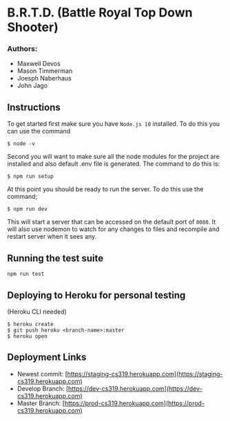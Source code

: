 # B.R.T.D. (Battle Royal Top Down Shooter)

### Authors:
 - Maxwell Devos
 - Mason Timmerman
 - Joesph Naberhaus
 - John Jago

## Instructions
To get started first make sure you have `Node.js 10` installed. To do this you can use the command
```
$ node -v
```
Second you will want to make sure all the node modules for the project are installed and also default .env file is generated. The command to do this is:
```
$ npm run setup
```
At this point you should be ready to run the server. To do this use the command;
```
$ npm run dev
```
This will start a server that can be accessed on the default port of `8080`. It will also use nodemon to watch for any changes to files and recompile and restart server when it sees any.

## Running the test suite

```
npm run test
```

## Deploying to Heroku for personal testing
(Heroku CLI needed)
```
$ heroku create
$ git push heroku <branch-name>:master
$ heroku open
```

## Deployment Links
 - Newest commit: [https://staging-cs319.herokuapp.com](https://staging-cs319.herokuapp.com)
 - Develop Branch: [https://dev-cs319.herokuapp.com](https://dev-cs319.herokuapp.com)
 - Master Branch: [https://prod-cs319.herokuapp.com](https://prod-cs319.herokuapp.com)
 